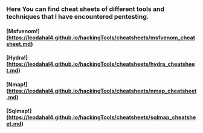 ### Here You can find cheat sheets of different tools and techniques that I have encountered pentesting.


#### [Msfvenom!] (https://leodahal4.github.io/hackingTools/cheatsheets/msfvenom_cheatsheet.md)
#### [Hydra!] (https://leodahal4.github.io/hackingTools/cheatsheets/hydra_cheatsheet.md)
#### [Nmap!] (https://leodahal4.github.io/hackingTools/cheatsheets/nmap_cheatsheet.md)
#### [Sqlmap!] (https://leodahal4.github.io/hackingTools/cheatsheets/sqlmap_cheatsheet.md)
